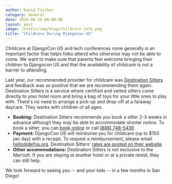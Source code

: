 ```yaml
---
author: David Fischer
category: General
date: 2019-08-20 00:00:00
layout: post
image: /static/img/blog/childcare-info.png
title: "Childcare During Djangocon US"
---
```


Childcare at DjangoCon US and tech conferences more generally is an important factor that helps folks attend who otherwise may not be able to come. We want to make sure that parents feel welcome bringing their children to Djangocon US and that the availability of childcare is not a barrier to attending.

Last year, our recommended provider for childcare was [Destination Sitters](https://www.destinationsitters.com/) and feedback was so positive that we are recommending them again. Destination Sitters is a service where certified and vetted sitters come directly to your hotel room and bring a bag of toys for your little ones to play with. There's no need to arrange a pick-up and drop-off at a faraway daycare. They works with children of all ages.

* **Booking:** Destination Sitters recommends you book a sitter 2-3 weeks in advance although they may be able to accommodate shorter notice. To book a sitter, you can [book online](https://www.destinationsitters.com/book-a-hotel-babysitter/) or call <a href="tel:+18887485439">(888) 748-5439</a>.
* **Payment:** DjangoCon US will reimburse you for childcare (up to $150 per day) with a receipt. To request a reimbursement, please email [hello@defna.org](mailto:hello@defna.org). Destination Sitters' [rates are posted on their website](https://www.destinationsitters.com/about-us/#sdca).
* **Other accommodations:** Destination Sitters is not exclusive to the Marriott. If you are staying at another hotel or at a private rental, they can still help.

We look forward to seeing you -- and your kids -- in a few months in San Diego!
